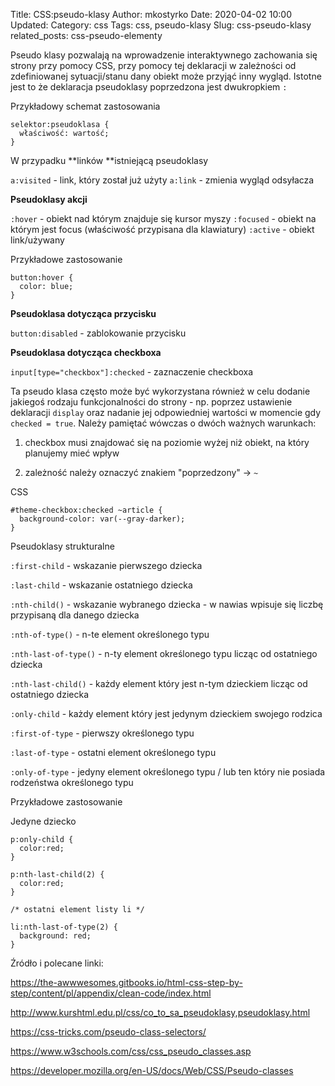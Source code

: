Title: CSS:pseudo-klasy
Author: mkostyrko
Date: 2020-04-02 10:00
Updated:
Category: css
Tags: css, pseudo-klasy
Slug: css-pseudo-klasy
related_posts: css-pseudo-elementy

Pseudo klasy pozwalają na wprowadzenie interaktywnego zachowania się strony przy pomocy CSS, przy pomocy tej deklaracji w zależności od zdefiniowanej sytuacji/stanu dany obiekt może przyjąć inny wygląd. Istotne jest to że deklaracja pseudoklasy poprzedzona jest dwukropkiem `:`

Przykładowy schemat zastosowania

    selektor:pseudoklasa {
      właściwość: wartość;
    }

W przypadku **linków **istniejącą pseudoklasy

`a:visited` - link, który został już użyty
`a:link` - zmienia wygląd odsyłacza

**Pseudoklasy akcji**

`:hover` - obiekt nad którym znajduje się kursor myszy
`:focused` - obiekt na którym jest focus (właściwość przypisana dla klawiatury)
`:active` - obiekt link/używany

Przykładowe zastosowanie

    button:hover {
      color: blue;
    }

**Pseudoklasa dotycząca przycisku**

`button:disabled` - zablokowanie przycisku

**Pseudoklasa dotycząca checkboxa**

`input[type="checkbox"]:checked` - zaznaczenie checkboxa

Ta pseudo klasa często może być wykorzystana również w celu dodanie jakiegoś rodzaju funkcjonalności do strony - np. poprzez ustawienie deklaracji `display` oraz nadanie jej odpowiedniej wartości w momencie gdy `checked = true`. Należy pamiętać wówczas o dwóch ważnych warunkach:
  1) checkbox musi znajdować się na poziomie wyżej niż obiekt, na który planujemy mieć wpływ
  
  2) zależność należy oznaczyć znakiem "poprzedzony" -> `~`

CSS

    #theme-checkbox:checked ~article {
      background-color: var(--gray-darker);
    }

Pseudoklasy strukturalne

`:first-child` - wskazanie pierwszego dziecka

`:last-child` - wskazanie ostatniego dziecka

`:nth-child()` - wskazanie wybranego dziecka - w nawias wpisuje się liczbę przypisaną dla danego dziecka

`:nth-of-type()` - n-te element określonego typu

`:nth-last-of-type()` - n-ty element określonego typu licząc od ostatniego dziecka

`:nth-last-child()` - każdy element który jest n-tym dzieckiem licząc od ostatniego dziecka

`:only-child` - każdy element który jest jedynym dzieckiem swojego rodzica

`:first-of-type` - pierwszy określonego typu

`:last-of-type` - ostatni element określonego typu

`:only-of-type` - jedyny element określonego typu / lub ten który nie posiada rodzeństwa określonego typu



Przykładowe zastosowanie

Jedyne dziecko

    p:only-child {
      color:red;
    }

    p:nth-last-child(2) {
      color:red;
    }

    /* ostatni element listy li */

    li:nth-last-of-type(2) {
      background: red;
    }

Źródło i polecane linki:

https://the-awwwesomes.gitbooks.io/html-css-step-by-step/content/pl/appendix/clean-code/index.html

http://www.kurshtml.edu.pl/css/co_to_sa_pseudoklasy,pseudoklasy.html

https://css-tricks.com/pseudo-class-selectors/

https://www.w3schools.com/css/css_pseudo_classes.asp

https://developer.mozilla.org/en-US/docs/Web/CSS/Pseudo-classes